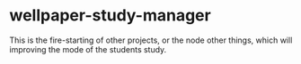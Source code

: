 # wellpaper-study-manager
This is the fire-starting of other projects, or the node other things, which will improving the mode of the students study.
